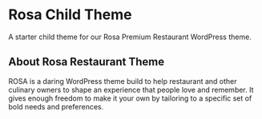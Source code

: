 # Rosa Child Theme
A starter child theme for our Rosa Premium Restaurant WordPress theme.

## About Rosa Restaurant Theme
ROSA is a daring WordPress theme build to help restaurant and other culinary owners to shape an experience that people love and remember. It gives enough freedom to make it your own by tailoring to a specific set of bold needs and preferences.
